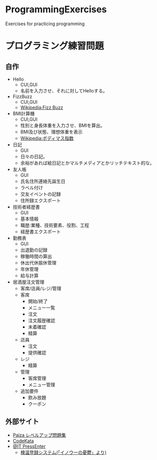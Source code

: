 # ProgrammingExercises
Exercises for practicing programming

# プログラミング練習問題
## 自作
- Hello
  - CUI,GUI
  - 名前を入力させ、それに対してHelloする。
- FizzBuzz
  - CUI,GUI
  - [Wikipedia:Fizz Buzz](https://ja.wikipedia.org/wiki/Fizz_Buzz )
- BMI計算機
  - CUI,GUI
  - 性別と身長体重を入力させ、BMIを算出。
  - BMI及び状態、理想体重を表示
  - [Wikipedia:ボディマス指数](https://ja.wikipedia.org/wiki/%E3%83%9C%E3%83%87%E3%82%A3%E3%83%9E%E3%82%B9%E6%8C%87%E6%95%B0 )
- 日記
  - GUI
  - 日々の日記。
  - 余裕があれば絵日記とかマルチメディアとかリッチテキスト的な。
- 友人帳
  - GUI
  - 氏名住所連絡先誕生日
  - ラベル付け
  - 交友イベントの記録
  - 住所録エクスポート
- 技術者経歴書
  - GUI
  - 基本情報
  - 職歴:業種、技術要素、役割、工程
  - 経歴書エクスポート
- 勤務表
  - GUI
  - 出退勤の記録
  - 稼働時間の算出
  - 休出代休振休管理
  - 年休管理
  - 給与計算
- 居酒屋注文管理
  - 客席/店員/レジ/管理
  - 客席
    - 開始/終了
    - メニュー一覧
    - 注文
    - 注文履歴確認
    - 未着確認
    - 精算
  - 店員
    - 注文
    - 提供確認
  - レジ
    - 精算
  - 管理
    - 客席管理
    - メニュー管理
  - 追加要件
    - 飲み放題
    - クーポン
## 外部サイト
- [Paiza レベルアップ問題集](https://paiza.jp/works/mondai )
- [CodeKata](http://codekata.com/ )
- [@IT PressEnter](https://el.jibun.atmarkit.co.jp/pressenter/)
  - [検温登録システム(「イノウーの憂鬱」より)](https://el.jibun.atmarkit.co.jp/pressenter/2020/06/_8_3.html)